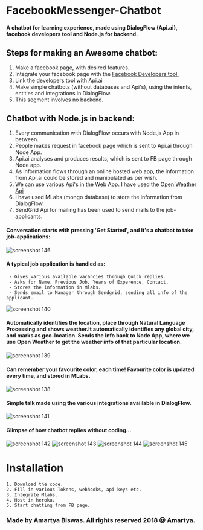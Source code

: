 # FacebookMessenger-Chatbot
#### A chatbot for learning experience, made using DialogFlow (Api.ai), facebook developers tool and Node.js for backend.
## Steps for making an Awesome chatbot:
1. Make a facebook page, with desired features.
2. Integrate your facebook page with the [Facebook Developers tool.](https://developers.facebook.com/)
3. Link the developers tool with Api.ai
4. Make simple chatbots (without databases and Api's), using the intents, entities and integrations in DialogFlow.
5. This segment involves no backend.
## Chatbot with Node.js in backend:
1. Every communication with DialogFlow occurs with Node.js App in between.
2. People makes request in facebook page which is sent to Api.ai through Node App.
3. Api.ai analyses and produces results, which is sent to FB page through Node app.
4. As information flows through an online hosted web app, the information from Api.ai
   could be stored and manipulated as per wish.
5. We can use various Api's in the Web App. I have used the [Open Weather Api](https://openweathermap.org/)
6. I have used MLabs (mongo database) to store the information from DialogFlow.
7. SendGrid Api for mailing has been used to send mails to the job-applicants.

#### Conversation starts with pressing 'Get Started', and it's a chatbot to take job-applications:
   ![screenshot 146](https://user-images.githubusercontent.com/31181068/37614187-1481f99e-2bd0-11e8-9978-ba6c9fcb2bd6.png)
   
#### A typical job application is handled as:
     - Gives various available vacancies through Quick replies.
     - Asks for Name, Previous Job, Years of Experence, Contact.
     - Stores the information in Mlabs.
     - Sends email to Manager through Sendgrid, sending all info of the applicant.
   ![screenshot 140](https://user-images.githubusercontent.com/31181068/37614199-1a7abeee-2bd0-11e8-82e0-1a039f13bbaa.png)
   
#### Automatically identifies the location, place through Natural Language Processing and shows weather.It automatically identifies any global city, and marks as geo-location. Sends the info back to Node App, where we use Open Weather to get the weather info of that particular location.
![screenshot 139](https://user-images.githubusercontent.com/31181068/37672386-da29bcc2-2c93-11e8-8b18-139a1dce0a02.png)

#### Can remember your favourite color, each time! Favourite color is updated every time, and stored in MLabs.
![screenshot 138](https://user-images.githubusercontent.com/31181068/37614192-1615e6e4-2bd0-11e8-87fa-613d001bb35f.png)

#### Simple talk made using the various integrations avaiilable in DialogFlow.
![screenshot 141](https://user-images.githubusercontent.com/31181068/37614212-25eac616-2bd0-11e8-8c80-d3c51cf6d7b6.png)

#### Glimpse of how chatbot replies without coding...
![screenshot 142](https://user-images.githubusercontent.com/31181068/37614218-2abbae76-2bd0-11e8-9e02-99ce95b755ee.png)
![screenshot 143](https://user-images.githubusercontent.com/31181068/37614226-3072becc-2bd0-11e8-8405-127f236bf5f3.png)
![screenshot 144](https://user-images.githubusercontent.com/31181068/37614229-329d2d72-2bd0-11e8-9168-5c1c517f7022.png)
![screenshot 145](https://user-images.githubusercontent.com/31181068/37614235-35c15442-2bd0-11e8-80f9-3fea30dfbbf0.png)

# Installation
```
1. Download the code.
2. Fill in various Tokens, webhooks, api keys etc.
3. Integrate Mlabs.
4. Host in heroku.
5. Start chatting from FB page.
```
### Made by Amartya Biswas. All rights reserved 2018 @ Amartya. 
